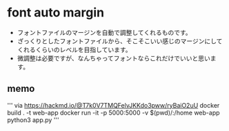 # font auto margin

* フォントファイルのマージンを自動で調整してくれるものです。
* ざっくりとしたフォントファイルから、そこそこいい感じのマージンにしてくれるくらいのレベルを目指しています。
* 微調整は必要ですが、なんちゃってフォントならこれだけでいいと思います。


## memo

'''
via https://hackmd.io/@T7k0V7TMQFelvJKKdo3pww/ryBaiO2uU
docker build . -t web-app
docker run -it -p 5000:5000 -v $(pwd)/:/home web-app python3 app.py
'''